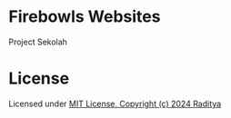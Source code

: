 # Firebowls Websites
Project Sekolah
# License
Licensed under [MIT License, Copyright (c) 2024 Raditya](./LICENSE)
